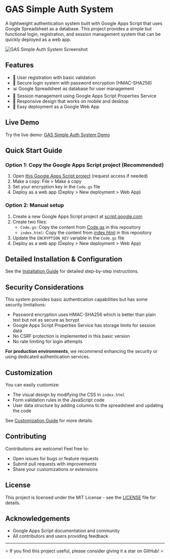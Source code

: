 # GAS Simple Auth System

A lightweight authentication system built with Google Apps Script that uses Google Spreadsheet as a database. This project provides a simple but functional login, registration, and session management system that can be quickly deployed as a web app.

![GAS Simple Auth System Screenshot](https://blog.classy.id/upload/gambar_berita/663afb34739ff33b1bf999e91b9bb778_20250412145134.png)

## Features

- 🔐 User registration with basic validation
- 🔑 Secure login system with password encryption (HMAC-SHA256)
- 📊 Google Spreadsheet as database for user management
- 💾 Session management using Google Apps Script Properties Service
- 📱 Responsive design that works on mobile and desktop
- 🚀 Easy deployment as a Google Web App

## Live Demo

Try the live demo: [GAS Simple Auth System Demo](https://s.id/1dyTpiVA)

## Quick Start Guide

### Option 1: Copy the Google Apps Script project (Recommended)
1. Open [this Google Apps Script project](https://script.google.com/d/your-project-id/edit) (request access if needed)
2. Make a copy: File > Make a copy
3. Set your encryption key in the `Code.gs` file
4. Deploy as a web app (Deploy > New deployment > Web App)

### Option 2: Manual setup
1. Create a new Google Apps Script project at [script.google.com](https://script.google.com)
2. Create two files:
   - `Code.gs`: Copy the content from [Code.gs](Code.gs) in this repository
   - `index.html`: Copy the content from [index.html](index.html) in this repository
3. Update the `ENCRYPTION_KEY` variable in the `Code.gs` file
4. Deploy as a web app (Deploy > New deployment > Web App)

## Detailed Installation & Configuration

See the [Installation Guide](docs/installation.md) for detailed step-by-step instructions.

## Security Considerations

This system provides basic authentication capabilities but has some security limitations:

- Password encryption uses HMAC-SHA256 which is better than plain text but not as secure as bcrypt
- Google Apps Script Properties Service has storage limits for session data
- No CSRF protection is implemented in this basic version
- No rate limiting for login attempts

**For production environments**, we recommend enhancing the security or using dedicated authentication services.

## Customization

You can easily customize:
- The visual design by modifying the CSS in `index.html`
- Form validation rules in the JavaScript code
- User data structure by adding columns to the spreadsheet and updating the code

See [Customization Guide](docs/customization.md) for more details.

## Contributing

Contributions are welcome! Feel free to:
- Open issues for bugs or feature requests
- Submit pull requests with improvements
- Share your customizations or extensions

## License

This project is licensed under the MIT License - see the [LICENSE](LICENSE) file for details.

## Acknowledgements

- Google Apps Script documentation and community
- All contributors and users providing feedback

---

⭐ If you find this project useful, please consider giving it a star on GitHub! ⭐
